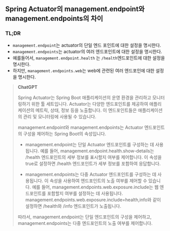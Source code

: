 ## Spring Actuator의 management.endpoint와 management.endpoints의 차이

### TL;DR
- `management.endpoint`는 actuator의 단일 엔드 포인트에 대한 설정을 명시한다.
- `management.endpoints`는 actuator의 여러 엔드포인트에 대한 설정을 명시한다.
- 예를들어서, `management.endpoint.health` 는 `/health`엔드포인트에 대한 설정을 명시한다.
- 하지만, `management.endpoints.web`는 web에 관련된 여러 엔드포인에 대한 설정을 명시한다.

> **ChatGPT**
> 
> Spring Actuator는 Spring Boot 애플리케이션의 운영 환경을 관리하고 모니터링하기 위한 툴 세트입니다. Actuator는 다양한 엔드포인트를 제공하여 애플리케이션의 메트릭, 상태, 정보 등을 노출합니다. 이 엔드포인트들은 애플리케이션의 관리 및 모니터링에 사용될 수 있습니다.
>
> management.endpoint와 management.endpoints는 Actuator 엔드포인트의 구성을 제어하는 Spring Boot의 속성입니다.
>
> - management.endpoint는 단일 Actuator 엔드포인트를 구성하는 데 사용됩니다. 예를 들어, management.endpoint.health.show-details는 /health 엔드포인트의 세부 정보를 표시할지 여부를 제어합니다. 이 속성을 true로 설정하면 /health 엔드포인트가 세부 정보를 포함하여 응답합니다.
>
> - management.endpoints는 다중 Actuator 엔드포인트를 구성하는 데 사용됩니다. 이 속성을 사용하여 엔드포인트의 노출 여부를 제어할 수 있습니다. 예를 들어, management.endpoints.web.exposure.include는 웹 엔드포인트를 포함할지 여부를 설정하는 데 사용됩니다. management.endpoints.web.exposure.include=health,info와 같이 설정하면 /health와 /info 엔드포인트가 노출됩니다.
>
> 따라서, management.endpoint는 단일 엔드포인트의 구성을 제어하고, management.endpoints는 다중 엔드포인트의 노출 여부를 제어합니다.